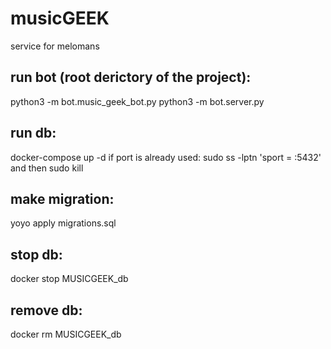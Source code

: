 # musicGEEK
service for melomans
## run bot (root derictory of the project):
python3 -m bot.music_geek_bot.py
python3 -m bot.server.py
## run db:
docker-compose up -d
if port is already used: sudo ss -lptn 'sport = :5432' and then sudo kill
## make migration:
yoyo apply migrations.sql
## stop db:
docker stop MUSICGEEK_db
## remove db:
docker rm MUSICGEEK_db
